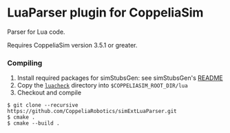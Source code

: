 # LuaParser plugin for CoppeliaSim

Parser for Lua code.

Requires CoppeliaSim version 3.5.1 or greater.

### Compiling

1. Install required packages for simStubsGen: see simStubsGen's [README](https://github.com/CoppeliaRobotics/include/blob/master/simStubsGen/README.md)
2. Copy the [`luacheck`](https://github.com/mpeterv/luacheck/tree/master/src/luacheck) directory into `$COPPELIASIM_ROOT_DIR/lua`
3. Checkout and compile
```
$ git clone --recursive https://github.com/CoppeliaRobotics/simExtLuaParser.git
$ cmake .
$ cmake --build .
```
